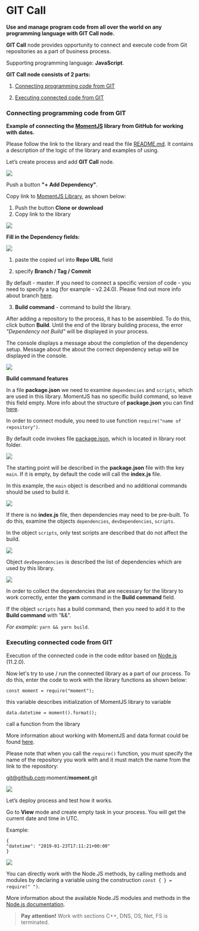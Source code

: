 # GIT Call

**Use and manage program code from all over the world on any programming language with GIT Call node.**


**GIT Call** node provides opportunity to connect and execute code from Git repositories as a part of business process.


Supporting programming language: **JavaScript**.



**GIT Call node consists of 2 parts:**

1. [Connecting programming code from GIT](#connecting-programming-code-from-git)

2. [Executing connected code from GIT](#executing-connected-code-from-git)



### Connecting programming code from GIT

**Example of connecting the [MomentJS](https://github.com/moment/moment) library from GitHub for working with dates.**

Please follow the link to the library and read the file [README.md](https://github.com/moment/moment/blob/develop/README.md). It contains a description of the logic of the library and examples of using.



Let’s create process and add **GIT Call** node.

![](../img/git_call/add_dep.png)

Push a button **"+ Add Dependency"**.



Copy link to [MomentJS Library](https://github.com/moment/moment), as shown below:

1. Push the button **Clone or download**
2. Copy link to the library

![](../img/git_call/copy_url.png)

**Fill in the Dependency fields:**

![](../img/git_call/dep_fields.png)

1. paste the copied url into **Repo URL** field

2. specify **Branch / Tag / Commit**

By default - master. If you need to connect a specific version of code - you need to specify a tag (for example - v2.24.0). Please find out more info about branch [here](https://git-scm.com/book/en/v1/Git-Branching-What-a-Branch-Is).

3. **Build command** - command to build the library.

After adding a repository to the process, it has to be assembled. To do this, click button **Build**. Until the end of the library building process, the error *"Dependency not Build"* will be displayed in your process.

The console displays a message about the completion of the dependency setup.
Message about the about the correct dependency setup will be displayed in the console.

![](../img/git_call/build_dep.gif)

**Build command features**

In a file **package.json** we need to examine `dependencies` and `scripts`, which are used in this library. MomentJS has no specific build command, so leave this field empty. More info about the structure of **package.json** you can find [here](https://docs.npmjs.com/files/package.json).


In order to connect module, you need to use function `require("name of repository")`.

By default code invokes file [package.json](https://github.com/moment/moment/blob/develop/package.json), which is located in library root folder.

![](../img/git_call/package_json.png)

The starting point will be described in the **package.json** file with the key `main`. If it is empty, by default the code will call the **index.js** file.


In this example, the `main` object is described and no additional commands should be used to build it.

![](../img/git_call/main.png)

If there is no **index.js** file, then dependencies may need to be pre-built. To do this, examine the objects `dependencies`, `devDependencies`, `scripts`.

In the object `scripts`, only test scripts are described that do not affect the build.

![](../img/git_call/scripts.png)


Object `devDependencies` is described the list of dependencies which are used by this library.

![](../img/git_call/dev_Deps.png)

In order to collect the dependencies that are necessary for the library to work correctly, enter the **yarn** command in the **Build command** field.

If the object `scripts` has a build command, then you need to add it to the **Build command** with “&&”.

*For example:* `yarn && yarn build`.


### Executing connected code from GIT

Execution of the connected code in the code editor based on [Node.js](https://nodejs.org/en/) (11.2.0).

Now let's try to use / run the connected library as a part of our process. To do this, enter the code to work with the library functions as shown below:

```
const moment = require("moment");
```
this variable describes initialization of MomentJS library to variable

```
data.datetime = moment().format();
```
call a function from the library


More information about working with MomentJS and data format could be found [here](http://momentjs.com).

Please note that when you call the `require()` function, you must specify the name of the repository you work with and it must match the name from the link to the repository:

git@github.com:moment/**moment**.git

![](../img/git_call/dep_name.png)

Let’s deploy process and test how it works.

Go to **View** mode and create empty task in your process. You will get the current date and time in UTC.

Example:

```
{
"datetime": "2019-01-23T17:11:21+00:00"
}
```

![](../img/git_call/moment_example.gif)

You can directly work with the Node.JS methods, by calling methods and modules by declaring a variable using the construction `const { } = require(" ")`.

More information about the available Node.JS modules and methods in the [Node.js documentation](https://nodejs.org/api/assert.html).


> **Pay attention!** Work with sections C++, DNS, OS, Net, FS is terminated.